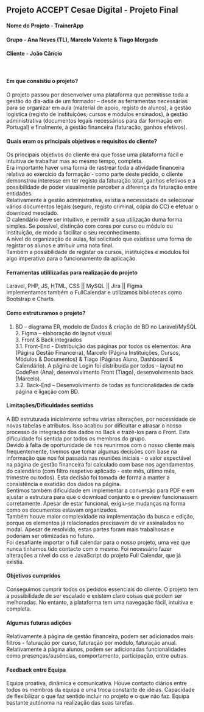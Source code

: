 **<h2>Projeto ACCEPT Cesae Digital - Projeto Final</h2>**
<h4>Nome do Projeto - TrainerApp</h4>
<h4>Grupo - Ana Neves (TL), Marcelo Valente & Tiago Morgado</h4>
<h4>Cliente - João Câncio</h4>

<br>

**<h4>Em que consistiu o projeto?**</h4>
O projeto passou por desenvolver uma plataforma que permitisse toda a gestão do dia-adia de um formador – desde as ferramentas necessárias para se organizar em aula (material de apoio, registo de alunos), à gestão logística (registo de instituições, cursos e módulos ensinados), à gestão administrativa (documentos legais necessários para dar formação em Portugal) e finalmente, à gestão financeira (faturação, ganhos efetivos).

**<h4>Quais eram os principais objetivos e requisitos do cliente?</h4>**
Os principais objetivos do cliente era que fosse uma plataforma fácil e intuitiva de
trabalhar mas ao mesmo tempo, completa.
<br>Era importante haver uma forma de rastrear toda a atividade financeira relativa ao exercício da formação - como parte deste pedido, o cliente demonstrou interesse em ter registo da faturação total, ganhos efetivos e a possibilidade de poder visualmente perceber a diferença da faturação entre entidades.
<br>Relativamente à gestão administrativa, existia a necessidade de selecionar vários documentos legais (seguro, registo criminal, cópia do CC) e efetuar o download mesclado. 
<br>O calendário deve ser intuitivo, e permitir a sua utilização duma forma simples. Se possível, distinção com cores por curso ou módulo ou instituição, de modo a facilitar o seu reconhecimento.
<br>A nível de organização de aulas, foi solicitado que existisse uma forma de registar os alunos e atribuir uma nota final.
<br>Também a possibilidade de registar os cursos, instituições e módulos foi algo imperativo para o funcionamento da aplicação.

**<h4>Ferramentas utililizadas para realização do projeto</h4>**
Laravel, PHP, JS, HTML, CSS || MySQL || Jira || Figma
<br>Implementamos também o FullCalendar e utilizamos bibliotecas como Bootstrap e Charts. 

**<h4>Como estruturamos o projeto?</h4>**
1. BD – diagrama ER, modelo de Dados & criação de BD no Laravel/MySQL
<br>2. Figma – elaboração do layout visual
<br>3. Front & Back integrados
<br>3.1. Front-End - Distribuição das páginas por todos os elementos: Ana (Página Gestão Financeira), Marcelo (Página Instituições, Cursos, Módulos & Documentos) & Tiago (Páginas Aluno, Dashboard & Calendário). A página de Login foi distribuída por todos – layout no CodePen (Ana), desenvolvimento Front (Tiago), desenvolvimento back (Marcelo).
<br>3.2. Back-End – Desenvolvimento de todas as funcionalidades de cada página
e ligação com BD.

**<h4>Limitações/Dificuldades sentidas</h4>**
A BD estruturada inicialmente sofreu várias alterações, por necessidade de novas tabelas e atributos. Isso acabou por dificultar e atrasar o nosso processo de integração dos dados no Back e trazê-los para o Front. Esta dificuldade foi sentida por todos os membros do grupo.
<br>Devido à falta de oportunidade de nos reunirmos com o nosso cliente mais frequentemente, tivemos que tomar algumas decisões com base na informação que nos foi passada nas reuniões iniciais - o valor expectável na página de gestão financeira foi calculado com base nos agendamentos do calendário (com filtro respetivo aplicado - este mês, último mês, trimestre ou todos). Esta decisão foi tomada de forma a manter a consistência e exatidão dos dados na página. 
<br>Sentimos também dificuldade em implementar a conversão para PDF e em ajustar a estrutura para que o download conjunto e o preview funcionassem corretamente. Apesar de estar funcional, exigiu-se mudanças na forma como os documentos estavam organizados.
<br>Também houve maior complexidade na implementação da busca e edição, porque os elementos já relacionados precisavam de vir assinalados no modal. Apesar de resolvido, estas partes foram mais trabalhosas e poderiam ser otimizadas no futuro.
<br>Foi desafiante importar o full calendar para o nosso projeto, uma vez que nunca tínhamos tido contacto com o mesmo. Foi necessário fazer alterações a nível do css e JavaScript do projeto Full Calendar, que já existia. 

**<h4>Objetivos cumpridos</h4>**
Conseguimos cumprir todos os pedidos essenciais do cliente. O projeto tem a possibilidade de ser escalado e existem claro coisas que podem ser melhoradas. 
No entanto, a plataforma tem uma navegação fácil, intuitiva e completa. 

**<h4>Algumas futuras adições</h4>**
Relativamente à página de gestão financeira, podem ser adicionados mais filtros - faturação por curso, faturação por módulo, faturação anual.
<br>Relativamente à página alunos, podem ser adicionadas funcionalidades como presenças/ausências, comportamento, participação, entre outras. 

**<h4>Feedback entre Equipa</h4>**
Equipa proativa, dinâmica e comunicativa. Houve contacto diários entre todos os membros da equipa e uma troca constante de ideias. Capacidade de flexibilizar o que faz sentido incluir no projeto e o que não faz. Equipa bastante autónoma na realização das suas tarefas.
